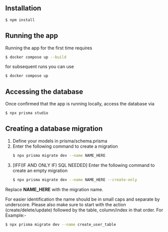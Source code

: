 ## Installation

```bash
$ npm install
```

## Running the app

Running the app for the first time requires

```bash
$ docker compose up --build
```

for subsequent runs you can use

```bash
$ docker compose up
```

## Accessing the database

Once confirmed that the app is running locally, access the database via

```bash
$ npx prisma studio
```

## Creating a database migration

1. Define your models in prisma/schema.prisma
2. Enter the following command to create a migration
   ```bash
   $ npx prisma migrate dev --name NAME_HERE
   ```
3. [IFF(IF AND ONLY IF) SQL NEEDED] Enter the following command to create an empty migration
   ```bash
   $ npx prisma migrate dev --name NAME_HERE --create-only
   ```

Replace <strong>NAME_HERE</strong> with the migration name.

For easier identification the name should be in small caps and separate by underscore. Please also make sure to start with the action (create/delete/update) followed by the table, column/index in that order. For Example:-

```bash
$ npx prisma migrate dev --name create_user_table
```